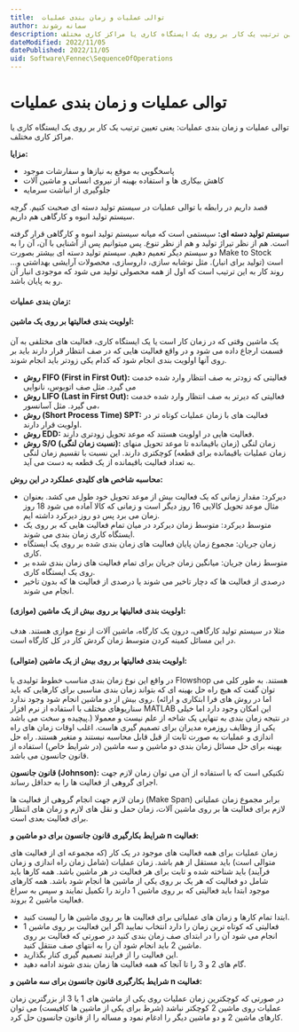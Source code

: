 ```yaml
---
title:  توالی عملیات و زمان بندی عملیات
author: سمانه رشوند  
description: یعنی تعیین ترتیب یک کار بر روی یک ایستگاه کاری یا مراکز کاری مختلف
dateModified: 2022/11/05 
datePublished: 2022/11/05
uid: Software\Fennec\SequenceOfOperations
---
```

# توالی عملیات و زمان بندی عملیات

توالی عملیات و زمان بندی عملیات: یعنی تعیین ترتیب یک کار بر روی یک ایستگاه کاری یا مراکز کاری مختلف.

**مزایا:**
*	پاسخگویی به موقع به نیازها و سفارشات موجود
*	کاهش بیکاری ها و استفاده بهینه از نیروی انسانی و ماشین آلات
*	جلوگیری از انباشت سرمایه

قصد داریم در رابطه با توالی عملیات در سیستم تولید دسته ای صحبت کنیم. گرچه سیستم تولید انبوه و کارگاهی هم داریم. 

**سیستم تولید دسته ای:** سیستمی است که میانه سیستم تولید انبوه و کارگاهی قرار گرفته است. هم از نظر تیراژ تولید و هم از نظر تنوع. پس میتوانیم پس از آشنایی با آن، آن را به دو سیستم دیگر تعمیم دهیم.
سیستم تولید دسته ای بیشتر بصورت Make to Stock است (تولید برای انبار). مثل نوشابه سازی، داروسازی، محصولات آرایشی بهداشتی و...
روند کار به این ترتیب است که اول از همه محصولی تولید می شود که موجودی انبار آن رو به پایان باشد. 


#### زمان بندی عملیات:

#### اولویت بندی فعالیتها بر روی یک ماشین:

یک ماشین وقتی که در زمان کار است یا یک ایستگاه کاری، فعالیت های مختلفی به آن قسمت ارجاع داده می شود و در واقع فعالیت هایی که در صف انتظار قرار دارند باید بر روی آنها اولویت بندی انجام شود که کدام یکی زودتر باید انجام شوند.

*   **روش FIFO (First in First Out):** فعالیتی که زودتر به صف انتظار وارد شده خدمت می گیرد. مثل صف اتوبوس، نانوایی
*   **روش LIFO (Last in First Out):** فعالیتی که دیرتر به صف انتظار وارد شده خدمت می گیرد. مثل آسانسور، 
*   **روش (Short Process Time) SPT:** فعالیت های با زمان عملیات کوتاه تر در اولویت قرار دارند.
*   **روش EDD:** فعالیت هایی در اولویت هستند که موعد تحویل زودتری دارند.
*   **روش S/O (نسبت زمان لنگی):** زمان لنگی (زمان باقیمانده تا موعد تحویل منهای زمان عملیات باقیمانده برای قطعه) کوچکتری دارند. این نسبت با تقسیم زمان لنگی به تعداد فعالیت باقیمانده از یک قطعه به دست می آید.

**محاسبه شاخص های کلیدی عملکرد در این روش:**

*	دیرکرد: مقدار زمانی که یک فعالیت بیش از موعد تحویل خود طول می کشد. بعنوان مثال موعد تحویل کالایی 16 روز دیگر است و زمانی که کالا آماده می شود 18 روز زمان می برد پس دو روز دیرکرد داشته ایم.
*	متوسط دیرکرد: متوسط زمان دیرکرد در میان تمام فعالیت هایی که بر روی یک ایستگاه کاری زمان بندی می شوند.
*	زمان جریان: مجموع زمان پایان فعالیت های زمان بندی شده بر روی یک ایستگاه کاری.
*	متوسط زمان جریان: میانگین زمان جریان برای تمام فعالیت های زمان بندی شده بر روی یک ایستگاه کاری.
*	درصدی از فعالیت ها که دچار تاخیر می شوند یا درصدی از فعالیت ها که بدون تاخیر انجام می شوند.

#### اولویت بندی فعالیتها بر روی بیش از یک ماشین (موازی):

مثلا در سیستم تولید کارگاهی، درون یک کارگاه، ماشین آلات از نوع موازی هستند. هدف در این مسائل کمینه کردن متوسط زمان گردش کار در کل کارگاه است.


#### اولویت بندی فعالیتها بر روی بیش از یک ماشین (متوالی):

در واقع این نوع زمان بندی مناسب خطوط تولیدی یا Flowshop هستند.
به طور کلی می توان گفت که هیچ راه حل بهینه ای که بتواند زمان بندی مناسبی برای کارهایی که باید روی بیش از دو ماشین انجام شود وجود ندارد. (اما در روش های فرا ابتکاری و ارائه سناریوهای مختلف با استفاده از نرم افزار MATLAB این امکان وجود دارد اما خیلی پیچیده و سخت می باشد.)
در نتیجه زمان بندی به تنهایی یک شاخه از علم نیست و معمولا یکی از وظایف روزمره مدیران برای تصمیم گیری هاست. اغلب اوقات زمان های راه اندازی و عملیات به صورت ثابت از قبل قابل محاسبه نیستند و متغیر هستند.
راه حل بهینه برای حل مسائل زمان بندی دو ماشین و سه ماشین (در شرایط خاص) استفاده از قانون جانسون می باشد.


**قانون جانسون (Johnson):** تکنیکی است که با استفاده از آن می توان زمان لازم جهت اجرای گروهی از فعالیت ها را به حداقل رساند. 

زمان لازم جهت انجام گروهی از فعالیت ها (Make Span)
برابر مجموع زمان عملیاتی لازم برای فعالیت ها بر روی ماشین آلات، زمان حمل و نقل های لازم و زمان های انتظار برای فعالیت بعدی است.


**شرایط بکارگیری قانون جانسون برای دو ماشین و n فعالیت:**

زمان عملیات برای همه فعالیت های موجود در یک کار (که مجموعه ای از فعالیت های متوالی است) باید مستقل از هم باشد. 
زمان عملیات (شامل زمان راه اندازی و زمان فرآیند) باید شناخته شده و ثابت برای هر فعالیت در هر ماشین باشد.
همه کارها باید شامل دو فعالیت که هر یک بر روی یکی از ماشین ها انجام شود باشد.
همه کارهای موجود ابتدا باید فعالیتی که بر روی ماشین 1 دارند را تکمیل نمایند و سپس به سراغ فعالیت ماشین 2 بروند.


*	ابتدا تمام کارها و زمان های عملیاتی برای فعالیت ها بر روی ماشین ها را لیست کنید.
*	فعالیتی که کوتاه ترین زمان را دارد انتخاب نمایید اگر این فعالیت بر روی ماشین 1 انجام می شود آن را در ابتدای صف زمان بندی کنید در صورتی که فعالیت بر روی ماشین 2 باید انجام شود آن را به انتهای صف منتقل کنید.
*	این فعالیت را از فرایند تصمیم گیری کنار بگذارید.
*	گام های 2 و 3 را تا آنجا که همه فعالیت ها زمان بندی شوند ادامه دهید.

**شرایط بکارگیری قانون جانسون برای سه ماشین و n فعالیت:**

در صورتی که کوچکترین زمان عملیات روی یکی از ماشین های 1 یا 3 از بزرگترین زمان عملیات روی ماشین 2 کوچکتر نباشد (شرط برای یکی از ماشین ها کافیست) می توان کارهای ماشین 2 و دو ماشین دیگر را ادغام نمود و مساله را از قانون جانسون حل کرد.


